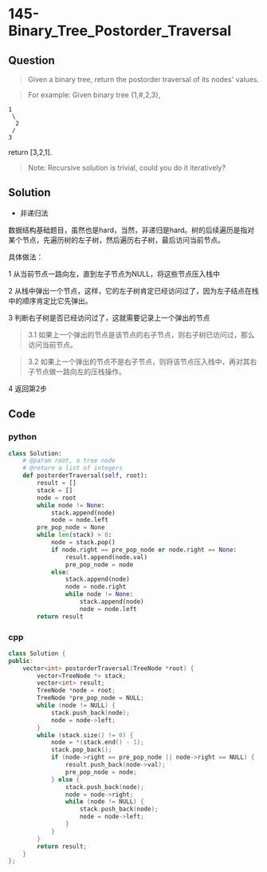 # 145-Binary_Tree_Postorder_Traversal

## Question


> Given a binary tree, return the postorder traversal of its nodes' values.

> For example:
> Given binary tree {1,#,2,3},
>
```
1
 \
  2
 /
3
```
return [3,2,1].

> Note: Recursive solution is trivial, could you do it iteratively?

## Solution

- 非递归法

数据结构基础题目，虽然也是hard，当然，非递归是hard。树的后续遍历是指对某个节点，先遍历树的左子树，然后遍历右子树，最后访问当前节点。

具体做法：

1 从当前节点一路向左，直到左子节点为NULL，将这些节点压入栈中

2 从栈中弹出一个节点，这样，它的左子树肯定已经访问过了，因为左子结点在栈中的顺序肯定比它先弹出。

3 判断右子树是否已经访问过了，这就需要记录上一个弹出的节点
> 3.1 如果上一个弹出的节点是该节点的右子节点，则右子树已访问过，那么访问当前节点。

> 3.2 如果上一个弹出的节点不是右子节点，则将该节点压入栈中，再对其右子节点做一路向左的压栈操作。

4 返回第2步

## Code

### python

```python
class Solution:
    # @param root, a tree node
    # @return a list of integers
    def postorderTraversal(self, root):
        result = []
        stack = []
        node = root
        while node != None:
            stack.append(node)
            node = node.left
        pre_pop_node = None
        while len(stack) > 0:
            node = stack.pop()
            if node.right == pre_pop_node or node.right == None:
                result.append(node.val)
                pre_pop_node = node
            else:
                stack.append(node)
                node = node.right
                while node != None:
                    stack.append(node)
                    node = node.left
        return result
```

### cpp

```cpp
class Solution {
public:
    vector<int> postorderTraversal(TreeNode *root) {
        vector<TreeNode *> stack;
        vector<int> result;
        TreeNode *node = root;
        TreeNode *pre_pop_node = NULL;
        while (node != NULL) {
            stack.push_back(node);
            node = node->left;
        }
        while (stack.size() != 0) {
            node = *(stack.end() - 1);
            stack.pop_back();
            if (node->right == pre_pop_node || node->right == NULL) {
                result.push_back(node->val);
                pre_pop_node = node;
            } else {
                stack.push_back(node);
                node = node->right;
                while (node != NULL) {
                    stack.push_back(node);
                    node = node->left;
                }
            }
        }
        return result;
    }
};
```

